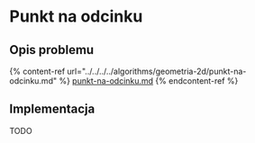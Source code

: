 # Punkt na odcinku

## Opis problemu

{% content-ref url="../../../../algorithms/geometria-2d/punkt-na-odcinku.md" %}
[punkt-na-odcinku.md](../../../../algorithms/geometria-2d/punkt-na-odcinku.md)
{% endcontent-ref %}

## Implementacja

TODO
